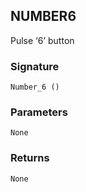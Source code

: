 ## NUMBER6

Pulse ‘6’ button


### Signature

`Number_6 ()`


### Parameters

`None`


### Returns

`None`
